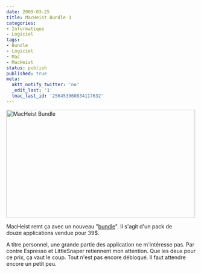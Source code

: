 ```yaml
---
date: 2009-03-25
title: MacHeist Bundle 3
categories:
- Informatique
- Logiciel
tags:
- Bundle
- Logiciel
- Mac
- MacHeist
status: publish
published: true
meta:
  aktt_notify_twitter: 'no'
  _edit_last: '1'
  tmac_last_id: '256453960834117632'
---
```

<img class="alignnone size-medium wp-image-1074" title="MacHeist Bundle" src="https://dlgjp9x71cipk.cloudfront.net/2009/03/macheistbundle-500x287.png" alt="MacHeist Bundle" width="500" height="287" />

MacHeist remt ça avec un nouveau "<a href="https://www.macheist.com/" target="Lien vers le site de MacHeist">bundle</a>". Il s'agit d'un pack de douze applications vendue pour 39$.

A titre personnel, une grande partie des application ne m'intéresse pas. Par contre Espresso et LittleSnaper retiennent mon attention. Que les deux pour ce prix, ça vaut le coup. Tout n'est pas encore débloqué. Il faut attendre encore un petit peu.
